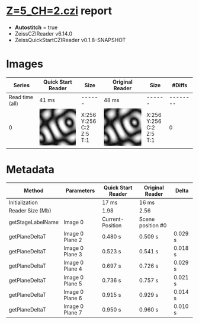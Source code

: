 # [Z=5_CH=2.czi](https://zenodo.org/record/7015307/files/Z%3D5_CH%3D2.czi) report
 - **Autostitch** = true
 - ZeissCZIReader v6.14.0
 - ZeissQuickStartCZIReader v0.1.8-SNAPSHOT

# Images 

| Series            | Quick Start Reader | Size | Original Reader | Size | #Diffs |
|-------------------|--------------------|------|-----------------|------|--------|
| Read time (all)   |41 ms|------|48 ms|------|--------|
|0|![Z=5_CH=2.quick_true.flat_true.stitch_true.series_0.jpg](Z=5_CH=2/Z=5_CH=2.quick_true.flat_true.stitch_true.series_0.jpg)|X:256<br>Y:256<br>C:2<br>Z:5<br>T:1|![Z=5_CH=2.quick_false.flat_true.stitch_true.series_0.jpg](Z=5_CH=2/Z=5_CH=2.quick_false.flat_true.stitch_true.series_0.jpg)|X:256<br>Y:256<br>C:2<br>Z:5<br>T:1|0|

# Metadata

|  Method            | Parameters       | Quick Start Reader | Original Reader | Delta  |
| -------------------|------------------|--------------------|-----------------|------- |
| Initialization     |                  |17 ms|16 ms|        |
| Reader Size (Mb)     |                  |1.98|2.56|        |
| getStageLabelName| Image 0 | Current-Position| Scene position #0| |
| getPlaneDeltaT| Image 0 Plane 2 |  0.480 s |  0.509 s | 0.029 s |
| getPlaneDeltaT| Image 0 Plane 3 |  0.523 s |  0.541 s | 0.018 s |
| getPlaneDeltaT| Image 0 Plane 4 |  0.697 s |  0.726 s | 0.029 s |
| getPlaneDeltaT| Image 0 Plane 5 |  0.736 s |  0.757 s | 0.021 s |
| getPlaneDeltaT| Image 0 Plane 6 |  0.915 s |  0.929 s | 0.014 s |
| getPlaneDeltaT| Image 0 Plane 7 |  0.950 s |  0.960 s | 0.010 s |
